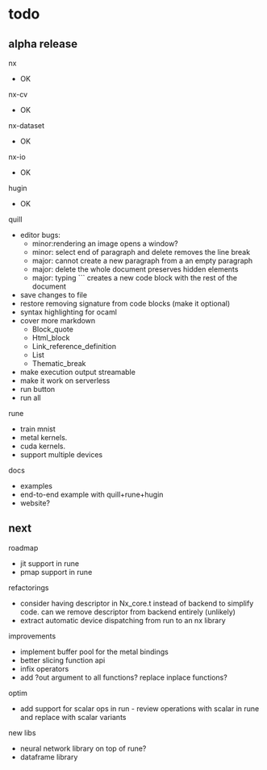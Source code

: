 # todo

## alpha release

nx
- OK

nx-cv
- OK

nx-dataset
- OK

nx-io
- OK

hugin
- OK

quill
- editor bugs:
  - minor:rendering an image opens a window?
  - minor: select end of paragraph and delete removes the line break
  - major: cannot create a new paragraph from a an empty paragraph
  - major: delete the whole document preserves hidden elements
  - major: typing ``` creates a new code block with the rest of the document
- save changes to file
- restore removing signature from code blocks (make it optional)
- syntax highlighting for ocaml
- cover more markdown
  - Block_quote
  - Html_block
  - Link_reference_definition
  - List
  - Thematic_break
- make execution output streamable
- make it work on serverless
- run button
- run all

rune
- train mnist
- metal kernels.
- cuda kernels.
- support multiple devices

docs
- examples
- end-to-end example with quill+rune+hugin
- website?

## next

roadmap
- jit support in rune
- pmap support in rune

refactorings
- consider having descriptor in Nx_core.t instead of backend to simplify code. can we remove descriptor from backend entirely (unlikely)
- extract automatic device dispatching from run to an nx library

improvements
- implement buffer pool for the metal bindings
- better slicing function api
- infix operators
- add ?out argument to all functions? replace inplace functions?

optim
- add support for scalar ops in run - review operations with scalar in rune and replace with scalar variants

new libs
- neural network library on top of rune?
- dataframe library

